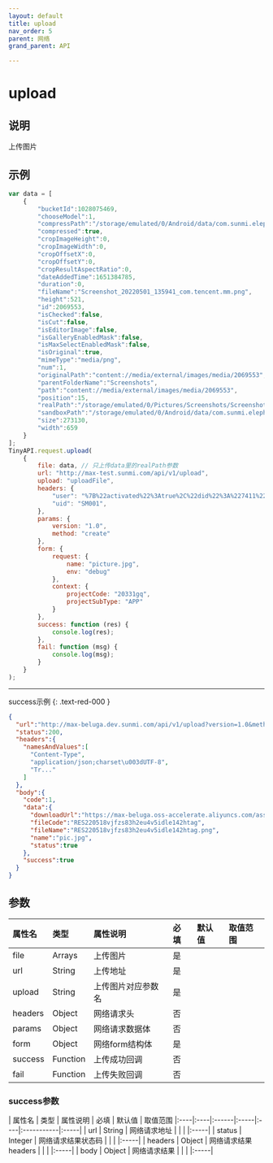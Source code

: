 ```yaml
---
layout: default
title: upload
nav_order: 5
parent: 网络
grand_parent: API

---
```


# upload
## 说明
上传图片

## 示例
```javascript
var data = [
    {
        "bucketId":1028075469,
        "chooseModel":1,
        "compressPath":"/storage/emulated/0/Android/data/com.sunmi.elephant.yzk/cache/luban_disk_ca...",
        "compressed":true,
        "cropImageHeight":0,
        "cropImageWidth":0,
        "cropOffsetX":0,
        "cropOffsetY":0,
        "cropResultAspectRatio":0,
        "dateAddedTime":1651384785,
        "duration":0,
        "fileName":"Screenshot_20220501_135941_com.tencent.mm.png",
        "height":521,
        "id":2069553,
        "isChecked":false,
        "isCut":false,
        "isEditorImage":false,
        "isGalleryEnabledMask":false,
        "isMaxSelectEnabledMask":false,
        "isOriginal":true,
        "mimeType":"media/png",
        "num":1,
        "originalPath":"content://media/external/images/media/2069553",
        "parentFolderName":"Screenshots",
        "path":"content://media/external/images/media/2069553",
        "position":15,
        "realPath":"/storage/emulated/0/Pictures/Screenshots/Screenshot_20220501_135941_com.ten...",
        "sandboxPath":"/storage/emulated/0/Android/data/com.sunmi.elephant.yzk/cache/luban_disk_ca...",
        "size":273130,
        "width":659
    }
];
TinyAPI.request.upload(
    {
        file: data, // 只上传data里的realPath参数
        url: "http://max-test.sunmi.com/api/v1/upload",
        upload: "uploadFile",
        headers: {
            "user": "%7B%22activated%22%3Atrue%2C%22did%22%3A%227411%22%2C%22",
            "uid": "SM001",
        },
        params: {
            version: "1.0",
            method: "create"
        },
        form: {
            request: {
                name: "picture.jpg",
                env: "debug"
            },
            context: {
                projectCode: "20331gq",
                projectSubType: "APP"
            }
        },
        success: function (res) {
            console.log(res);
        },
        fail: function (msg) {
            console.log(msg);
        }
    }
);
```
---
success示例
{: .text-red-000 }
```json
{
  "url":"http://max-beluga.dev.sunmi.com/api/v1/upload?version=1.0&method=upload&pat...",
  "status":200,
  "headers":{
    "namesAndValues":[
      "Content-Type",
      "application/json;charset\u003dUTF-8",
      "Tr..."
    ]
  },
  "body":{
    "code":1,
    "data":{
      "downloadUrl":"https://max-beluga.oss-accelerate.aliyuncs.com/assets/develop/static/TNT220...",
      "fileCode":"RES220518vjfzs83h2eu4v5idle142htag",
      "fileName":"RES220518vjfzs83h2eu4v5idle142htag.png",
      "name":"pic.jpg",
      "status":true
    },
    "success":true
  }
}
```

## 参数

| 属性名     | 类型       | 属性说明      | 必填  | 默认值   | 取值范围                 |
|:--------|:---------|:----------|:----|:------|:---------------------|
| file    | Arrays   | 上传图片      | 是   |       |  |
| url     | String   | 上传地址      | 是   |       |           |
| upload  | String   | 上传图片对应参数名 | 是   |       |           |
| headers | Object   | 网络请求头     | 否   |       |   |
| params  | Object   | 网络请求数据体   | 否   |       |   |
| form    | Object   | 网络form结构体 | 是   |       |   |
| success | Function | 上传成功回调    | 否   |       |   |
| fail    | Function | 上传失败回调    | 否   |       |   |

### success参数

| 属性名     | 类型       | 属性说明      | 必填  | 默认值   | 取值范围
|:----|:----|:------|:-----|:----|:-----------|:-----|
| url | String | 网络请求地址 |  |  | |:-----|
| status | Integer | 网络请求结果状态码 |  |  | |:-----|
| headers | Object | 网络请求结果headers |  |  |  |:-----|
| body | Object | 网络请求结果 |  |  |  |:-----|